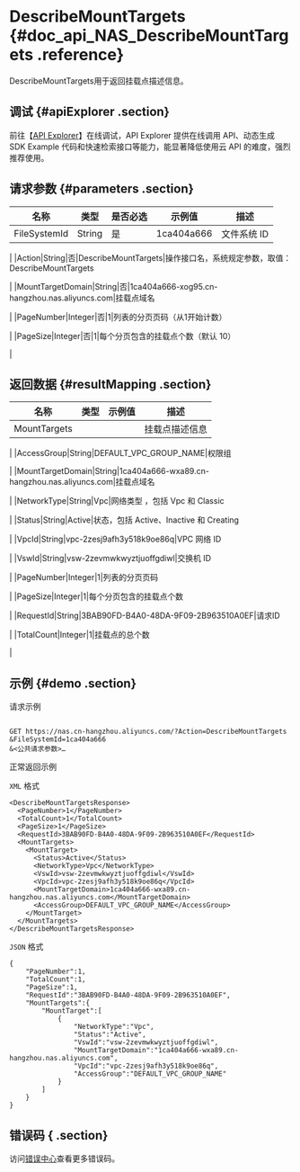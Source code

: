 # DescribeMountTargets {#doc_api_NAS_DescribeMountTargets .reference}

DescribeMountTargets用于返回挂载点描述信息。

## 调试 {#apiExplorer .section}

前往【[API Explorer](https://api.aliyun.com/#product=NAS&api=DescribeMountTargets)】在线调试，API Explorer 提供在线调用 API、动态生成 SDK Example 代码和快速检索接口等能力，能显著降低使用云 API 的难度，强烈推荐使用。

## 请求参数 {#parameters .section}

|名称|类型|是否必选|示例值|描述|
|--|--|----|---|--|
|FileSystemId|String|是|1ca404a666|文件系统 ID

 |
|Action|String|否|DescribeMountTargets|操作接口名，系统规定参数，取值：DescribeMountTargets

 |
|MountTargetDomain|String|否|1ca404a666-xog95.cn-hangzhou.nas.aliyuncs.com|挂载点域名

 |
|PageNumber|Integer|否|1|列表的分页页码（从1开始计数）

 |
|PageSize|Integer|否|1|每个分页包含的挂载点个数（默认 10）

 |

## 返回数据 {#resultMapping .section}

|名称|类型|示例值|描述|
|--|--|---|--|
|MountTargets| | |挂载点描述信息

 |
|AccessGroup|String|DEFAULT\_VPC\_GROUP\_NAME|权限组

 |
|MountTargetDomain|String|1ca404a666-wxa89.cn-hangzhou.nas.aliyuncs.com|挂载点域名

 |
|NetworkType|String|Vpc|网络类型 ，包括 Vpc 和 Classic

 |
|Status|String|Active|状态，包括 Active、Inactive 和 Creating

 |
|VpcId|String|vpc-2zesj9afh3y518k9oe86q|VPC 网络 ID

 |
|VswId|String|vsw-2zevmwkwyztjuoffgdiwl|交换机 ID

 |
|PageNumber|Integer|1|列表的分页页码

 |
|PageSize|Integer|1|每个分页包含的挂载点个数

 |
|RequestId|String|3BAB90FD-B4A0-48DA-9F09-2B963510A0EF|请求ID

 |
|TotalCount|Integer|1|挂载点的总个数

 |

## 示例 {#demo .section}

请求示例

``` {#request_demo}

GET https://nas.cn-hangzhou.aliyuncs.com/?Action=DescribeMountTargets
&FileSystemId=1ca404a666
&<公共请求参数>…

```

正常返回示例

`XML` 格式

``` {#xml_return_success_demo}
<DescribeMountTargetsResponse>
  <PageNumber>1</PageNumber>
  <TotalCount>1</TotalCount>
  <PageSize>1</PageSize>
  <RequestId>3BAB90FD-B4A0-48DA-9F09-2B963510A0EF</RequestId>
  <MountTargets>
    <MountTarget>
      <Status>Active</Status>
      <NetworkType>Vpc</NetworkType>
      <VswId>vsw-2zevmwkwyztjuoffgdiwl</VswId>
      <VpcId>vpc-2zesj9afh3y518k9oe86q</VpcId>
      <MountTargetDomain>1ca404a666-wxa89.cn-hangzhou.nas.aliyuncs.com</MountTargetDomain>
      <AccessGroup>DEFAULT_VPC_GROUP_NAME</AccessGroup>
    </MountTarget>
  </MountTargets>
</DescribeMountTargetsResponse>

```

`JSON` 格式

``` {#json_return_success_demo}
{
	"PageNumber":1,
	"TotalCount":1,
	"PageSize":1,
	"RequestId":"3BAB90FD-B4A0-48DA-9F09-2B963510A0EF",
	"MountTargets":{
		"MountTarget":[
			{
				"NetworkType":"Vpc",
				"Status":"Active",
				"VswId":"vsw-2zevmwkwyztjuoffgdiwl",
				"MountTargetDomain":"1ca404a666-wxa89.cn-hangzhou.nas.aliyuncs.com",
				"VpcId":"vpc-2zesj9afh3y518k9oe86q",
				"AccessGroup":"DEFAULT_VPC_GROUP_NAME"
			}
		]
	}
}
```

## 错误码 { .section}

访问[错误中心](https://error-center.alibabacloud.com/status/product/NAS)查看更多错误码。

